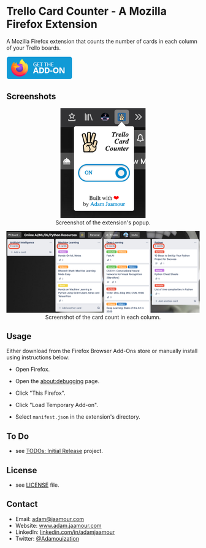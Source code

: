 # Trello Card Counter - A Mozilla Firefox Extension

A Mozilla Firefox extension that counts the number of cards in each column of your Trello boards.

[![](assets/get-the-addon-178x60px.dad84b42.png)](http://www.adam.jaamour.com/)

## Screenshots

<p align="center">
 <img src="assets/screenshot_popup.png" width="222">
 <br>Screenshot of the extension's popup.
</p>

<p align="center">
 <img src="assets/screenshot_count.png" width="888">
 <br>Screenshot of the card count in each column.
</p>


## Usage

Either download from the Firefox Browser Add-Ons store or manually install using instructions below:

* Open Firefox.

* Open the [about:debugging](about:debugging) page.

* Click "This Firefox".

* Click "Load Temporary Add-on".
 
* Select `manifest.json` in the extension's directory.

## To Do
* see [TODOs: Initial Release](https://github.com/Adamouization/Trello-Card-Counter-Mozilla-Extension/projects/1) project.

## License 
* see [LICENSE](https://github.com/Adamouization/Trello-Card-Counter-Mozilla-Extension/blob/master/LICENSE) file.

## Contact
* Email: adam@jaamour.com
* Website: www.adam.jaamour.com
* LinkedIn: [linkedin.com/in/adamjaamour](https://www.linkedin.com/in/adamjaamour/)
* Twitter: [@Adamouization](https://twitter.com/Adamouization)
